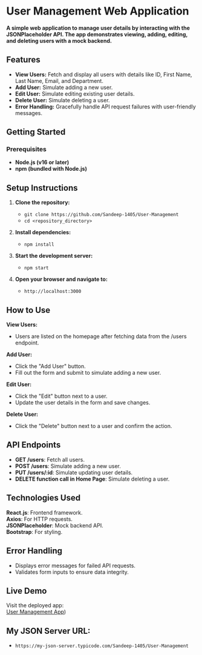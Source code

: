 # User Management Web Application
**A simple web application to manage user details by interacting with the JSONPlaceholder API. The app demonstrates viewing, adding, editing, and deleting users with a mock backend.**

## Features

- **View Users:** Fetch and display all users with details like ID, First Name, Last Name, Email, and Department. <br>
- **Add User:** Simulate adding a new user. <br>
- **Edit User:** Simulate editing existing user details. <br>
- **Delete User:** Simulate deleting a user. <br>
- **Error Handling:** Gracefully handle API request failures with user-friendly messages. <br>

## Getting Started
### Prerequisites
- **Node.js (v16 or later)**  <br>
- **npm (bundled with Node.js)**  <br>

## Setup Instructions

1. **Clone the repository:**  <br>

   - `git clone https://github.com/Sandeep-1405/User-Management`  <br>
   - `cd <repository_directory>` <br>

2. **Install dependencies:**  <br>

   - `npm install`  <br>
   
3. **Start the development server:**  <br>

   - `npm start`  <br>
   
4. **Open your browser and navigate to:**  <br>

    - `http://localhost:3000`  <br>

## How to Use 

**View Users:**
- Users are listed on the homepage after fetching data from the /users endpoint.<br>

**Add User:**
- Click the "Add User" button.<br>
- Fill out the form and submit to simulate adding a new user. <br>

**Edit User:**
- Click the "Edit" button next to a user.<br>
- Update the user details in the form and save changes.<br>

**Delete User:**
- Click the "Delete" button next to a user and confirm the action.<br>

## API Endpoints
- **GET /users**: Fetch all users.
- **POST /users**: Simulate adding a new user.
- **PUT /users/:id**: Simulate updating user details.
- **DELETE function call in Home Page**: Simulate deleting a user.


## Technologies Used
**React.js**: Frontend framework. <br>
**Axios**: For HTTP requests. <br>
**JSONPlaceholder**: Mock backend API. <br>
**Bootstrap**: For styling. <br>

## Error Handling
- Displays error messages for failed API requests.
- Validates form inputs to ensure data integrity.

## Live Demo
Visit the deployed app: <br> [User Management App](https://user-management-omega-smoky.vercel.app/))


## My JSON Server URL: 
- `https://my-json-server.typicode.com/Sandeep-1405/User-Management`

